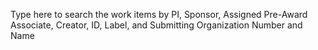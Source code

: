 Type here to search the work items by PI, Sponsor, Assigned Pre-Award Associate, Creator, ID, Label, and Submitting Organization Number and Name
